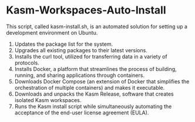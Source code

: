 # Kasm-Workspaces-Auto-Install
This script, called kasm-install.sh, is an automated solution for setting up a development environment on Ubuntu.

1. Updates the package list for the system.
2. Upgrades all existing packages to their latest versions.
3. Installs the curl tool, utilized for transferring data in a variety of protocols.
4. Installs Docker, a platform that streamlines the process of building, running, and sharing applications through containers.
5. Downloads Docker Compose (an extension of Docker that simplifies the orchestration of multiple containers) and makes it executable.
6. Downloads and unpacks the Kasm Release, software that creates isolated Kasm workspaces.
7. Runs the Kasm install script while simultaneously automating the acceptance of the end-user license agreement (EULA).
